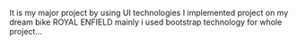 It is my major project by using UI technologies
I implemented project on my dream bike ROYAL ENFIELD
mainly i used bootstrap technology for whole project...
